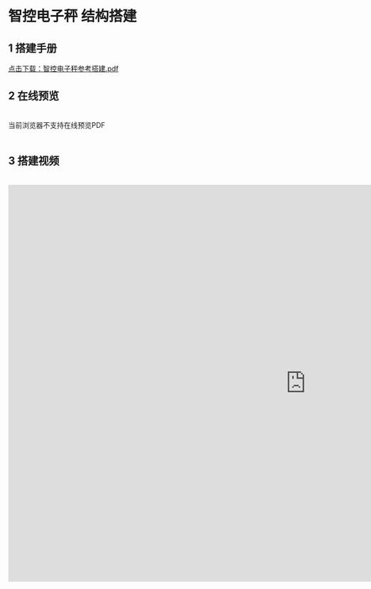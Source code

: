 # 智控电子秤 结构搭建
## 1 搭建手册

<a href="/tutorial/cfdsx/pdf/智控电子秤参考搭建.pdf">点击下载：智控电子秤参考搭建.pdf </a>

## 2 在线预览
<br>
<object data="/tutorial/cfdsx/pdf/智控电子秤参考搭建.pdf" type="application/pdf" width=1200 height=800 name="智控电子秤参考搭建">
当前浏览器不支持在线预览PDF
</object>

<br>
<br>

## 3 搭建视频
<br>
<iframe src="https://www.bilibili.com/video/BV1BszFYPETG/?spm_id_from=333.999.0.0&vd_source=d34a80bae9d64a0c5a0716bd47877802" width="1200" height="800" frameborder="no"/>